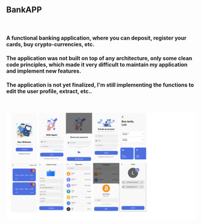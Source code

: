 ## BankAPP
</br>
<h4>A functional banking application, where you can deposit, register your cards, buy crypto-currencies, etc.</h4>
<h4>The application was not built on top of any architecture, only some clean code principles, which made it very difficult to maintain my application and implement new features. </h4>

<h4>The application is not yet finalized, I'm still implementing the functions to edit the user profile, extract, etc..</h4>
</br>
<p align="center">
<img alt='BankAppOverview' src="./assets/project/background2.png">
</p>